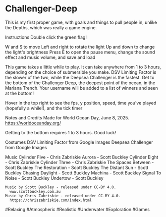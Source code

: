 # Challenger-Deep
This is my first proper game, with goals and things to pull people in, unlike the Depths, which was really a game engine.

Instructions
  Double click the green flag!
  
  W and S to move Left and right to rotate the light
  Up and down to change the light's brightness
  Press E to open the pause menu, change the sound effect and music volume, and save and load
  
  This game takes a little while to play. It can take anywhere from 1 to 3 hours, depending on the choice of submersible you make. DSV Limiting Factor is the slower of the two, while the Deepsea Challenger is the fastest.
  Get to the bottom of the Challenger Deep, the deepest point of the ocean, in the Mariana Trench. Your username will be added to a list of winners and seen at the bottom!
  
  Hover in the top right to see the fps, y position, speed, time you've played (hopefully a while!), and the tick timer
  
Notes and Credits
  Made for World Ocean Day, June 8, 2025.
    https://worldoceanday.org/
  
  Getting to the bottom requires 1 to 3 hours. Good luck!
  
  Costumes
    DSV Limiting Factor from Google Images
    Deepsea Challenger from Google Images
  
  Music
    Cylinder Five - Chris Zabriskie
    Aurora - Scott Buckley
    Cylinder Eight - Chris Zabriskie
    Cylinder Three - Chris Zabriskie
    The Spaces Between - Scott Buckley
    The Restoration - Scott Buckley
    The Distant Sun - Scott Buckley
    Chasing Daylight - Scott Buckley
    Machina  - Scott Buckley
    Signal To Noise - Scott Buckley
    Undertow - Scott Buckley
  
    Music by Scott Buckley - released under CC-BY 4.0.
      www.scottbuckley.com.au
    Music by Chris Zabriskie - released under CC-BY 4.0.
      https://chriszabriskie.com/index.html
  
  #Relaxing #Atmospheric #Realistic #Underwater #Exploration #Games

